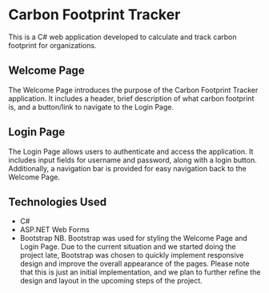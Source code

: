 # Carbon Footprint Tracker

This is a C# web application developed to calculate and track carbon footprint for organizations.

## Welcome Page

The Welcome Page introduces the purpose of the Carbon Footprint Tracker application. It includes a header, brief description of what carbon footprint is, and a button/link to navigate to the Login Page.

## Login Page

The Login Page allows users to authenticate and access the application. It includes input fields for username and password, along with a login button. Additionally, a navigation bar is provided for easy navigation back to the Welcome Page.
## Technologies Used

- C#
- ASP.NET Web Forms
- Bootstrap
NB. Bootstrap was used for styling the Welcome Page and Login Page. Due to the current situation and we started doing the project late, Bootstrap was chosen to quickly implement responsive design and improve the overall appearance of the pages. Please note that this is just an initial implementation, and we plan to further refine the design and layout in the upcoming steps of the project.

